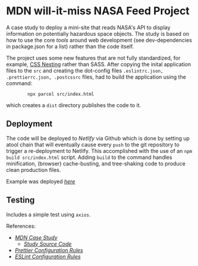 # MDN will-it-miss NASA Feed Project

A case study to deploy a mini-site that reads NASA's API to display information on potentially hazardous space objects. The study is based on how to use the core _tools_ around web development (see dev-dependencies in package.json for a list) rather than the code itself.

The project uses some new features that are not fully standardized, for example, [CSS Nesting](https://drafts.csswg.org/css-nesting/) rather than SASS. After copying the inital application files to the <code>src</code> and creating the dot-config files <code>.eslintrc.json, .prettierrc.json, .postcssrc</code> files, had to build the application using the command:

```
		npx parcel src/index.html
```

which creates a <code>dist</code> directory publishes the code to it.

## Deployment

The code will be deployed to _Netlify_ via Github which is done by setting up atool chain that will eventually cause every <code>push</code> to the git repository to trigger a re-deployment to Netlify. This accomplished with the use of an `npm build src/index.html` script. Adding <code>build</code> to the command handles minification, (browser) cache-busting, and tree-shaking code to produce clean production files.

Example was deployed [_here_](https://condescending-wozniak-eeeef6.netlify.app/)

## Testing

Includes a simple test using <code>axios</code>.

References:

- [_MDN Case Study_](https://developer.mozilla.org/en-US/docs/Learn/Tools_and_testing/Understanding_client-side_tools/Introducing_complete_toolchain)
  - [_Study Source Code_](https://github.com/remy/mdn-will-it-miss)
- [_Prettier Configuration Rules_](https://prettier.io/docs/en/configuration.html)
- [_ESLint Configuration Rules_](https://eslint.org/docs/rules/)
